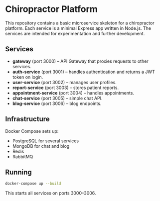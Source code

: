 # Chiropractor Platform

This repository contains a basic microservice skeleton for a chiropractor platform.
Each service is a minimal Express app written in Node.js. The services are intended
for experimentation and further development.

## Services
- **gateway** (port 3000) – API Gateway that proxies requests to other services.
- **auth-service** (port 3001) – handles authentication and returns a JWT token on login.
- **user-service** (port 3002) – manages user profiles.
- **report-service** (port 3003) – stores patient reports.
- **appointment-service** (port 3004) – handles appointments.
- **chat-service** (port 3005) – simple chat API.
- **blog-service** (port 3006) – blog endpoints.

## Infrastructure
Docker Compose sets up:
- PostgreSQL for several services
- MongoDB for chat and blog
- Redis
- RabbitMQ

## Running
```bash
docker-compose up --build
```
This starts all services on ports 3000–3006.
